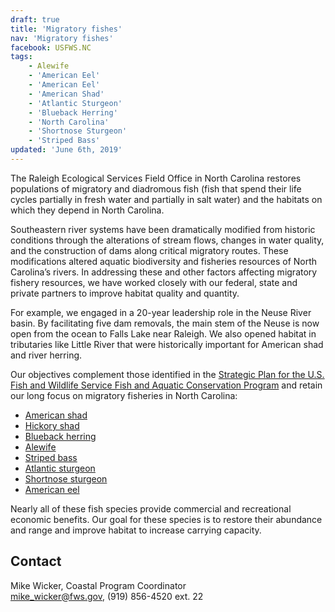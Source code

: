 ```yaml
---
draft: true
title: 'Migratory fishes'
nav: 'Migratory fishes'
facebook: USFWS.NC
tags:
    - Alewife
    - 'American Eel'
    - 'American Eel'
    - 'American Shad'
    - 'Atlantic Sturgeon'
    - 'Blueback Herring'
    - 'North Carolina'
    - 'Shortnose Sturgeon'
    - 'Striped Bass'
updated: 'June 6th, 2019'
---
```


The Raleigh Ecological Services Field Office in North Carolina restores populations of migratory and diadromous fish  (fish that spend their life cycles partially in fresh water and partially in salt water) and the habitats on which they depend in North Carolina.

Southeastern river systems have been dramatically modified from historic conditions through the alterations of stream flows, changes in water quality, and the construction of dams along critical migratory routes. These modifications altered aquatic biodiversity and fisheries resources of North Carolina’s rivers. In addressing these and other factors affecting migratory fishery resources, we have worked closely with our federal, state and private partners to improve habitat quality and quantity.

For example, we engaged in a 20-year leadership role in the Neuse River basin. By facilitating five dam removals, the main stem of the Neuse is now open from the ocean to Falls Lake near Raleigh. We also opened habitat in tributaries like Little River that were historically important for American shad and river herring.

Our objectives complement those identified in the [Strategic Plan for the U.S. Fish and Wildlife Service Fish and Aquatic Conservation Program](https://www.fws.gov/fisheries/pdf_files/FAC_StrategyPlan_2016-2020.pdf) and retain our long focus on migratory fisheries in North Carolina:

- [American shad](https://www.fws.gov/fisheries/freshwater-fish-of-america/american_shad.html)
- [Hickory shad](https://www.fws.gov/fisheries/fishmigration/american_shad.html)
- [Blueback herring](https://www.fws.gov/fisheries/freshwater-fish-of-america/blueback_herring.html)
- [Alewife](https://www.fws.gov/fisheries/fishmigration/alewife.html)
- [Striped bass](https://www.fws.gov/fisheries/freshwater-fish-of-america/striped_bass.html)
- [Atlantic sturgeon](https://ecos.fws.gov/ecp0/profile/speciesProfile?spcode=E0A7)
- [Shortnose sturgeon](https://ecos.fws.gov/ecp0/profile/speciesProfile?sId=6635)
- [American eel](https://www.fws.gov/fisheries/freshwater-fish-of-america/american_eel.html)

Nearly all of these fish species provide commercial and recreational economic benefits. Our goal for these species is to restore their abundance and range and improve habitat to increase carrying capacity.

## Contact

Mike Wicker, Coastal Program Coordinator  
[mike_wicker@fws.gov](mailto:mike_wicker@fws.gov), (919) 856-4520 ext. 22